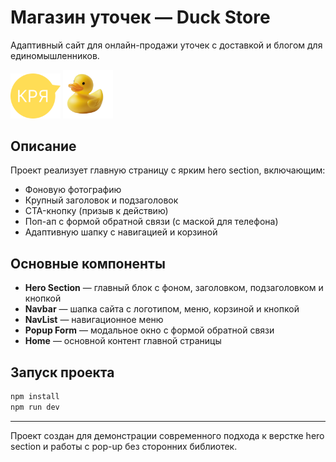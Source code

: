 # Магазин уточек — Duck Store

Адаптивный сайт для онлайн-продажи уточек с доставкой и блогом для единомышленников.

<o>
  <img src="./public/home/quack.svg" alt="Кря" width="80"/>
  <img src="./public/home/duck.svg" alt="Уточка" width="80"/>
</p>

## Описание

Проект реализует главную страницу с ярким hero section, включающим:

- Фоновую фотографию
- Крупный заголовок и подзаголовок
- CTA-кнопку (призыв к действию)
- Поп-ап с формой обратной связи (с маской для телефона)
- Адаптивную шапку с навигацией и корзиной

## Основные компоненты

- **Hero Section** — главный блок с фоном, заголовком, подзаголовком и кнопкой
- **Navbar** — шапка сайта с логотипом, меню, корзиной и кнопкой
- **NavList** — навигационное меню
- **Popup Form** — модальное окно с формой обратной связи
- **Home** — основной контент главной страницы

## Запуск проекта

```bash
npm install
npm run dev
```

---

Проект создан для демонстрации современного подхода к верстке hero section и работы с pop-up без сторонних библиотек.
